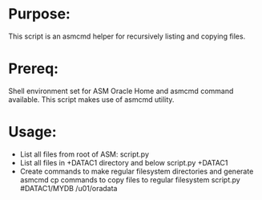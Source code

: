 # Purpose: 
This script is an asmcmd helper for recursively listing and copying files. 

# Prereq: 
Shell environment set for ASM Oracle Home and asmcmd command available. This script makes use of asmcmd utility. 

# Usage: 
* List all files from root of ASM: 
script.py
* List all files in +DATAC1 directory and below
script.py +DATAC1
* Create commands to make regular filesystem directories and generate asmcmd cp commands to copy files to regular filesystem
script.py #DATAC1/MYDB /u01/oradata
